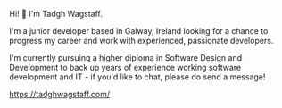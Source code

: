 Hi! 👋 I'm Tadgh Wagstaff.

I'm a junior developer based in Galway, Ireland looking for a chance to progress my career and work with experienced, passionate developers.

I'm currently pursuing a higher diploma in Software Design and Development to back up years of experience working software development and IT - if you'd like to chat, please do send a message!

https://tadghwagstaff.com/
